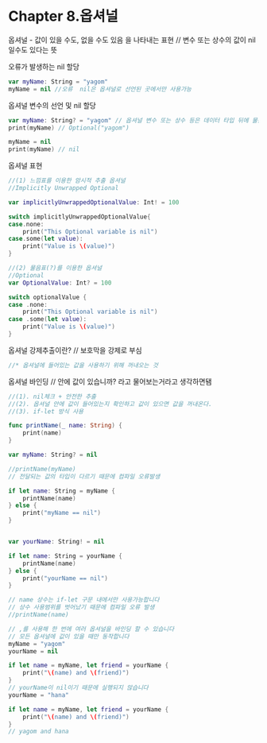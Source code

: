 <h1>Chapter 8.옵셔널</h1> 
옵셔널 - 값이 있을 수도, 없을 수도 있음 을 나타내는 표현 // 변수 또는 상수의 값이 nil일수도 있다는 뜻

오류가 발생하는 nil 할당

```swift
var myName: String = "yagom"
myName = nil //오류  nil은 옵셔널로 선언된 곳에서만 사용가능
```
옵셔널 변수의 선언 및 nil 할당

```swift
var myName: String? = "yagom" // 옵셔널 변수 또는 상수 등은 데이터 타입 뒤에 물음표(?)를 붙여 표현해줌
print(myName) // Optional("yagom")

myName = nil
print(myName) // nil
```

옵셔널 표현
```swift
//(1) 느낌표를 이용한 암시적 추출 옵셔널
//Implicitly Unwrapped Optional

var implicitlyUnwrappedOptionalValue: Int! = 100

switch implicitlyUnwrappedOptionalValue{
case.none:
    print("This Optional variable is nil")
case.some(let value):
    print("Value is \(value)")
}
```
```swift
//(2) 물음표(?)를 이용한 옵셔널
//Optional
var OptionalValue: Int? = 100

switch optionalValue {
case .none:
    print("This Optional variable is nil")
case .some(let value):
    print("Value is \(value)")
}
```

옵셔널 강제추출이란? // 보호막을 강제로 부심
```swift
//* 옵셔널에 들어있는 값을 사용하기 위해 꺼내오는 것
```

옵셔널 바인딩 // 안에 값이 있습니까? 라고 물어보는거라고 생각하면됌
```swift
//(1). nil체크 + 안전한 추출
//(2). 옵셔널 안에 값이 들어있는지 확인하고 값이 있으면 값을 꺼내온다.
//(3). if-let 방식 사용

func printName(_ name: String) {
    print(name)
}

var myName: String? = nil

//printName(myName)
// 전달되는 값의 타입이 다르기 때문에 컴파일 오류발생

if let name: String = myName {
    printName(name)
} else {
    print("myName == nil")
}


var yourName: String! = nil

if let name: String = yourName {
    printName(name)
} else {
    print("yourName == nil")
}

// name 상수는 if-let 구문 내에서만 사용가능합니다
// 상수 사용범위를 벗어났기 때문에 컴파일 오류 발생
//printName(name)
```
```swift
// ,를 사용해 한 번에 여러 옵셔널을 바인딩 할 수 있습니다
// 모든 옵셔널에 값이 있을 때만 동작합니다
myName = "yagom"
yourName = nil

if let name = myName, let friend = yourName {
    print("\(name) and \(friend)")
}
// yourName이 nil이기 때문에 실행되지 않습니다
yourName = "hana"

if let name = myName, let friend = yourName {
    print("\(name) and \(friend)")
}
// yagom and hana
```

